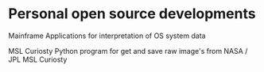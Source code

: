 # Personal open source developments

Mainframe
Applications for interpretation of OS system data

MSL Curiosty
Python program for get and save raw image's from NASA / JPL MSL Curiosty
